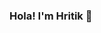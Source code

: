### Hola! I'm Hritik 👋

<!--
**singhHritik97/singhHritik97** is a ✨ _special_ ✨ repository because its `README.md` (this file) appears on your GitHub profile.

Here are some ideas to get you started:

- 🔭 I’m currently working on my Skills
- 🌱 I’m currently learning React.js
- 👯 I’m looking to collaborate on React.js, Java, Javascript
- 🤔 I’m looking for help with React.js
- 💬 Ask me about any tech related stuff
- 📫 How to reach me: I have the link to my twitter handle and my email on my profile
- 😄 Pronouns: me, you and us(community)
- ⚡ Fun fact: Whole of me!!
-->
